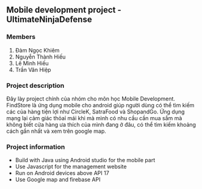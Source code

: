## Mobile development project - UltimateNinjaDefense

### Members
1.  Đàm Ngọc Khiêm
2.  Nguyễn Thành Hiếu
3.  Lê Minh Hiếu
4.  Trần Văn Hiệp

### Project description

Đây lày project chính của nhóm cho môn học Mobile Development. FindStore là ứng dụng mobile cho android giúp người dùng có thể tìm kiếm các của hàng tiện lợi như CircleK, SatraFood và ShopandGo. Ứng dụng mạng lại cảm giác thỏaỉ mái khi mà mình có nhu cầu cần mua sắm mà không biết cửa hàng ưa thích của mình đang ở đâu, có thể tìm kiếm khoảng cách gần nhất và xem trên google map.

### Project information

* Build with Java using Android studio for the mobile part
* Use Javascript for the management website
* Run on Android devices above API 17
* Use Google map and firebase API
